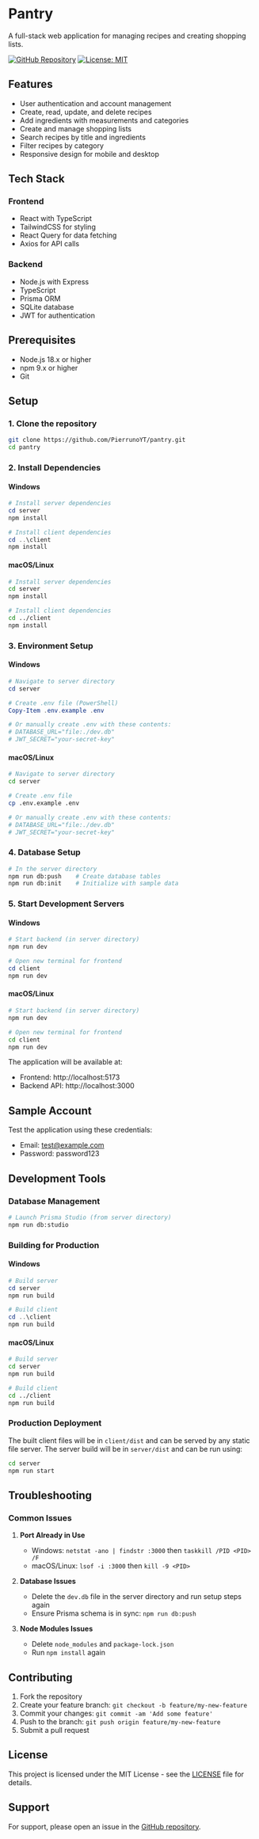 # Pantry

A full-stack web application for managing recipes and creating shopping lists.

[![GitHub Repository](https://img.shields.io/badge/github-pantry-blue?style=flat&logo=github)](https://github.com/PierrunoYT/pantry)
[![License: MIT](https://img.shields.io/badge/License-MIT-yellow.svg)](LICENSE)

## Features

- User authentication and account management
- Create, read, update, and delete recipes
- Add ingredients with measurements and categories
- Create and manage shopping lists
- Search recipes by title and ingredients
- Filter recipes by category
- Responsive design for mobile and desktop

## Tech Stack

### Frontend
- React with TypeScript
- TailwindCSS for styling
- React Query for data fetching
- Axios for API calls

### Backend
- Node.js with Express
- TypeScript
- Prisma ORM
- SQLite database
- JWT for authentication

## Prerequisites

- Node.js 18.x or higher
- npm 9.x or higher
- Git

## Setup

### 1. Clone the repository

```bash
git clone https://github.com/PierrunoYT/pantry.git
cd pantry
```

### 2. Install Dependencies

#### Windows
```powershell
# Install server dependencies
cd server
npm install

# Install client dependencies
cd ..\client
npm install
```

#### macOS/Linux
```bash
# Install server dependencies
cd server
npm install

# Install client dependencies
cd ../client
npm install
```

### 3. Environment Setup

#### Windows
```powershell
# Navigate to server directory
cd server

# Create .env file (PowerShell)
Copy-Item .env.example .env

# Or manually create .env with these contents:
# DATABASE_URL="file:./dev.db"
# JWT_SECRET="your-secret-key"
```

#### macOS/Linux
```bash
# Navigate to server directory
cd server

# Create .env file
cp .env.example .env

# Or manually create .env with these contents:
# DATABASE_URL="file:./dev.db"
# JWT_SECRET="your-secret-key"
```

### 4. Database Setup
```bash
# In the server directory
npm run db:push    # Create database tables
npm run db:init    # Initialize with sample data
```

### 5. Start Development Servers

#### Windows
```powershell
# Start backend (in server directory)
npm run dev

# Open new terminal for frontend
cd client
npm run dev
```

#### macOS/Linux
```bash
# Start backend (in server directory)
npm run dev

# Open new terminal for frontend
cd client
npm run dev
```

The application will be available at:
- Frontend: http://localhost:5173
- Backend API: http://localhost:3000

## Sample Account

Test the application using these credentials:
- Email: test@example.com
- Password: password123

## Development Tools

### Database Management
```bash
# Launch Prisma Studio (from server directory)
npm run db:studio
```

### Building for Production

#### Windows
```powershell
# Build server
cd server
npm run build

# Build client
cd ..\client
npm run build
```

#### macOS/Linux
```bash
# Build server
cd server
npm run build

# Build client
cd ../client
npm run build
```

### Production Deployment

The built client files will be in `client/dist` and can be served by any static file server.
The server build will be in `server/dist` and can be run using:

```bash
cd server
npm run start
```

## Troubleshooting

### Common Issues

1. **Port Already in Use**
   - Windows: `netstat -ano | findstr :3000` then `taskkill /PID <PID> /F`
   - macOS/Linux: `lsof -i :3000` then `kill -9 <PID>`

2. **Database Issues**
   - Delete the `dev.db` file in the server directory and run setup steps again
   - Ensure Prisma schema is in sync: `npm run db:push`

3. **Node Modules Issues**
   - Delete `node_modules` and `package-lock.json`
   - Run `npm install` again

## Contributing

1. Fork the repository
2. Create your feature branch: `git checkout -b feature/my-new-feature`
3. Commit your changes: `git commit -am 'Add some feature'`
4. Push to the branch: `git push origin feature/my-new-feature`
5. Submit a pull request

## License

This project is licensed under the MIT License - see the [LICENSE](LICENSE) file for details.

## Support

For support, please open an issue in the [GitHub repository](https://github.com/PierrunoYT/pantry). 